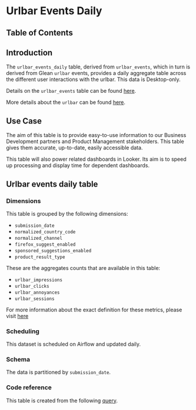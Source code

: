 # Urlbar Events Daily

## Table of Contents

<!-- toc -->

## Introduction

The `urlbar_events_daily` table, derived from `urlbar_events`, which in turn is derived from Glean `urlbar` events, provides a daily aggregate table across the different user interactions with the urlbar. This data is Desktop-only.

Details on the `urlbar_events` table can be found [here](../urlbar_events/reference.md).

More details about the `urlbar` can be found [here](https://firefox-source-docs.mozilla.org/browser/urlbar/nontechnical-overview.html).

## Use Case

The aim of this table is to provide easy-to-use information to our Business Development partners and Product Management stakeholders. This table gives them accurate, up-to-date, easily accessible data.

This table will also power related dashboards in Looker. Its aim is to speed up processing and display time for dependent dashboards.

## Urlbar events daily table

### Dimensions

This table is grouped by the following dimensions:

- `submission_date`
- `normalized_country_code`
- `normalized_channel`
- `firefox_suggest_enabled`
- `sponsored_suggestions_enabled`
- `product_result_type`

These are the aggregates counts that are available in this table:

- `urlbar_impressions`
- `urlbar_clicks`
- `urlbar_annoyances`
- `urlbar_sessions`

For more information about the exact definition for these metrics, please visit [here](../urlbar_events/reference.md#measurement)

### Scheduling

This dataset is scheduled on Airflow and updated daily.

### Schema

The data is partitioned by `submission_date`.

### Code reference

This table is created from the following
[query](https://github.com/mozilla/bigquery-etl/blob/main/sql/moz-fx-data-shared-prod/firefox_desktop_derived/urlbar_events_daily_v1/query.sql).
